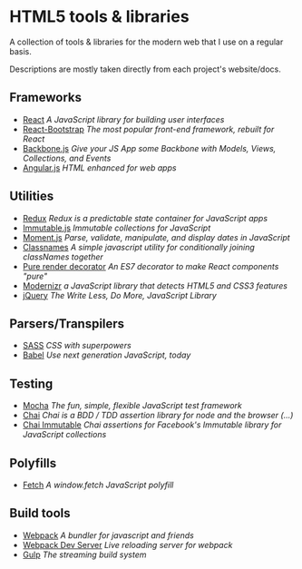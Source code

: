 # HTML5 tools & libraries
A collection of tools & libraries for the modern web that I use on a regular basis.

Descriptions are mostly taken directly from each project's website/docs.

## Frameworks
- [React](https://facebook.github.io/react/) *A JavaScript library for building user interfaces*
- [React-Bootstrap](https://react-bootstrap.github.io/) *The most popular front-end framework, rebuilt for React*
- [Backbone.js](http://backbonejs.org/) *Give your JS App some Backbone with Models, Views, Collections, and Events*
- [Angular.js](https://angularjs.org/) *HTML enhanced for web apps*

## Utilities
- [Redux](http://redux.js.org/) *Redux is a predictable state container for JavaScript apps*
- [Immutable.js](https://facebook.github.io/immutable-js/) *Immutable collections for JavaScript*
- [Moment.js](http://momentjs.com/) *Parse, validate, manipulate, and display dates in JavaScript*
- [Classnames](https://github.com/JedWatson/classnames) *A simple javascript utility for conditionally joining classNames together*
- [Pure render decorator](https://github.com/felixgirault/pure-render-decorator) *An ES7 decorator to make React components "pure"*
- [Modernizr](https://modernizr.com/) *a JavaScript library that detects HTML5 and CSS3 features*
- [jQuery](https://jquery.com/) *The Write Less, Do More, JavaScript Library*

## Parsers/Transpilers
- [SASS](http://sass-lang.com/) *CSS with superpowers*
- [Babel](https://babeljs.io/) *Use next generation JavaScript, today*

## Testing
- [Mocha](https://mochajs.org/) *The fun, simple, flexible JavaScript test framework*
- [Chai](http://chaijs.com/) *Chai is a BDD / TDD assertion library for node and the browser (...)*
- [Chai Immutable](https://github.com/astorije/chai-immutable) *Chai assertions for Facebook's Immutable library for JavaScript collections*

## Polyfills
- [Fetch](https://github.com/github/fetch) *A window.fetch JavaScript polyfill*

## Build tools
- [Webpack](https://github.com/webpack/webpack) *A bundler for javascript and friends*
- [Webpack Dev Server](https://github.com/webpack/webpack-dev-server) *Live reloading server for webpack*
- [Gulp](http://gulpjs.com/) *The streaming build system*
